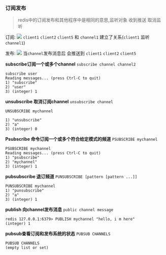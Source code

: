 ### 订阅发布
> redis中的订阅发布和其他程序中是相同的意思,监听对象 收到推送 取消监听

订阅:
![](http://www.runoob.com/wp-content/uploads/2014/11/pubsub1.png)
`client1` `client2` `client5` 和 `channel1` 建立了关系(`client1` 监听 `channel1`)

发布:
![](http://www.runoob.com/wp-content/uploads/2014/11/pubsub2.png)
当`channel`发布消息后 会推送到 `client1` `client2` `client5`

**subscribe订阅一个或多个channel**
`subscribe channel channel2`
```redis
subscribe user
Reading messages... (press Ctrl-C to quit)
1) "subscribe"                         
2) "user"                                          
3) (integer) 1

```

**unsubscribe 取消订阅channel**
`unsubscribe channel`
```redis
UNSUBSCRIBE mychannel

1) "unsubscribe"
2) "a"
3) (integer) 0

```

**Psubscribe  命令订阅一个或多个符合给定模式的频道**
`PSUBSCRIBE mychannel`
```redis
PSUBSCRIBE mychannel
Reading messages... (press Ctrl-C to quit)
1) "psubscribe"
2) "mychannel"
3) (integer) 1
```
**pubsubscribe 退订频道**
`PUNSUBSCRIBE [pattern [pattern ...]]`
```redis
PUNSUBSCRIBE mychannel 
1) "punsubscribe"
2) "a"
3) (integer) 1
```

**publish 向channel发布消息**
`public channel message`
```redis
redis 127.0.0.1:6379> PUBLISH mychannel "hello, i m here"
(integer) 1
```


**pubsub查看订阅和发布系统的状态**
`PUBSUB CHANNELS`

```redis
PUBSUB CHANNELS
(empty list or set)
```

